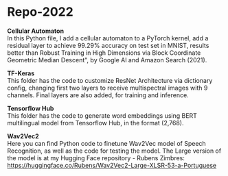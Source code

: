# Repo-2022  
  
<b>Cellular Automaton</b>  
In this Python file, I add a cellular automaton to a PyTorch kernel, add a residual layer to achieve 99.29% accuracy on test set in MNIST, results better than Robust Training in High Dimensions via Block Coordinate Geometric Median Descent", by Google AI and Amazon Search (2021).
  
<b>TF-Keras</b>  
This folder has the code to customize ResNet Architecture via dictionary config, changing first two layers to receive multispectral images with 9 channels. Final layers are also added, for training and inference.  
  
<b>Tensorflow Hub</b>  
This folder has the code to generate word embeddings using BERT multilingual model from Tensorflow Hub, in the format (2,768).  
  
<b>Wav2Vec2</b>  
Here you can find Python code to finetune Wav2Vec model of Speech Recognition, as well as the code for testing the model. The Large version of the model is at my Hugging Face repository - Rubens Zimbres: 
<a href="url">https://huggingface.co/Rubens/Wav2Vec2-Large-XLSR-53-a-Portuguese</a>


